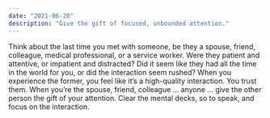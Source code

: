 ```yaml
---
date: "2021-06-20"
description: "Give the gift of focused, unbounded attention."
---
```


Think about the last time you met with someone, be they a spouse, friend, colleague, medical professional, or a service worker. Were they patient and attentive, or impatient and distracted? Did it seem like they had all the time in the world for you, or did the interaction seem rushed? When you experience the former, you feel like it’s a high-quality interaction. You trust them. When you’re the spouse, friend, colleague … anyone … give the other person the gift of your attention. Clear the mental decks, so to speak, and focus on the interaction. 
